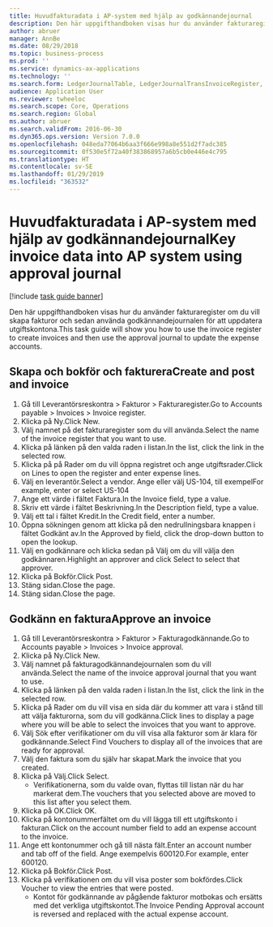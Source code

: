 ```yaml
---
title: Huvudfakturadata i AP-system med hjälp av godkännandejournal
description: Den här uppgifthandboken visas hur du använder fakturaregister om du vill skapa fakturor och sedan använda godkännandejournalen för att uppdatera utgiftskontona.
author: abruer
manager: AnnBe
ms.date: 08/29/2018
ms.topic: business-process
ms.prod: ''
ms.service: dynamics-ax-applications
ms.technology: ''
ms.search.form: LedgerJournalTable, LedgerJournalTransInvoiceRegister, HcmWorkerLookUp, LedgerJournalTransApprove, LedgerJournalTransApproveFetchVouchers, LedgerTransVoucher
audience: Application User
ms.reviewer: twheeloc
ms.search.scope: Core, Operations
ms.search.region: Global
ms.author: abruer
ms.search.validFrom: 2016-06-30
ms.dyn365.ops.version: Version 7.0.0
ms.openlocfilehash: 048eda77064b6aa3f666e998a8e551d2f7adc385
ms.sourcegitcommit: 0f530e5f72a40f383868957a6b5cb0e446e4c795
ms.translationtype: HT
ms.contentlocale: sv-SE
ms.lasthandoff: 01/29/2019
ms.locfileid: "363532"
---
```

# <a name="key-invoice-data-into-ap-system-using-approval-journal"></a><span data-ttu-id="7dcda-103">Huvudfakturadata i AP-system med hjälp av godkännandejournal</span><span class="sxs-lookup"><span data-stu-id="7dcda-103">Key invoice data into AP system using approval journal</span></span>

[!include [task guide banner](../../includes/task-guide-banner.md)]

<span data-ttu-id="7dcda-104">Den här uppgifthandboken visas hur du använder fakturaregister om du vill skapa fakturor och sedan använda godkännandejournalen för att uppdatera utgiftskontona.</span><span class="sxs-lookup"><span data-stu-id="7dcda-104">This task guide will show you how to use the invoice register to create invoices and then use the approval journal to update the expense accounts.</span></span>


## <a name="create-and-post-and-invoice"></a><span data-ttu-id="7dcda-105">Skapa och bokför och fakturera</span><span class="sxs-lookup"><span data-stu-id="7dcda-105">Create and post and invoice</span></span>
1. <span data-ttu-id="7dcda-106">Gå till Leverantörsreskontra > Fakturor > Fakturaregister.</span><span class="sxs-lookup"><span data-stu-id="7dcda-106">Go to Accounts payable > Invoices > Invoice register.</span></span>
2. <span data-ttu-id="7dcda-107">Klicka på Ny.</span><span class="sxs-lookup"><span data-stu-id="7dcda-107">Click New.</span></span>
3. <span data-ttu-id="7dcda-108">Välj namnet på det fakturaregister som du vill använda.</span><span class="sxs-lookup"><span data-stu-id="7dcda-108">Select the name of the invoice register that you want to use.</span></span>
4. <span data-ttu-id="7dcda-109">Klicka på länken på den valda raden i listan.</span><span class="sxs-lookup"><span data-stu-id="7dcda-109">In the list, click the link in the selected row.</span></span>
5. <span data-ttu-id="7dcda-110">Klicka på på Rader om du vill öppna registret och ange utgiftsrader.</span><span class="sxs-lookup"><span data-stu-id="7dcda-110">Click on Lines to open the register and enter expense lines.</span></span>
6. <span data-ttu-id="7dcda-111">Välj en leverantör.</span><span class="sxs-lookup"><span data-stu-id="7dcda-111">Select a vendor.</span></span> <span data-ttu-id="7dcda-112">Ange eller välj US-104, till exempel</span><span class="sxs-lookup"><span data-stu-id="7dcda-112">For example, enter or select US-104</span></span>
7. <span data-ttu-id="7dcda-113">Ange ett värde i fältet Faktura.</span><span class="sxs-lookup"><span data-stu-id="7dcda-113">In the Invoice field, type a value.</span></span>
8. <span data-ttu-id="7dcda-114">Skriv ett värde i fältet Beskrivning.</span><span class="sxs-lookup"><span data-stu-id="7dcda-114">In the Description field, type a value.</span></span>
9. <span data-ttu-id="7dcda-115">Välj ett tal i fältet Kredit.</span><span class="sxs-lookup"><span data-stu-id="7dcda-115">In the Credit field, enter a number.</span></span>
10. <span data-ttu-id="7dcda-116">Öppna sökningen genom att klicka på den nedrullningsbara knappen i fältet Godkänt av.</span><span class="sxs-lookup"><span data-stu-id="7dcda-116">In the Approved by field, click the drop-down button to open the lookup.</span></span>
11. <span data-ttu-id="7dcda-117">Välj en godkännare och klicka sedan på Välj om du vill välja den godkännaren.</span><span class="sxs-lookup"><span data-stu-id="7dcda-117">Highlight an approver and click Select to select that approver.</span></span>
12. <span data-ttu-id="7dcda-118">Klicka på Bokför.</span><span class="sxs-lookup"><span data-stu-id="7dcda-118">Click Post.</span></span>
13. <span data-ttu-id="7dcda-119">Stäng sidan.</span><span class="sxs-lookup"><span data-stu-id="7dcda-119">Close the page.</span></span>
14. <span data-ttu-id="7dcda-120">Stäng sidan.</span><span class="sxs-lookup"><span data-stu-id="7dcda-120">Close the page.</span></span>

## <a name="approve-an-invoice"></a><span data-ttu-id="7dcda-121">Godkänn en faktura</span><span class="sxs-lookup"><span data-stu-id="7dcda-121">Approve an invoice</span></span>
1. <span data-ttu-id="7dcda-122">Gå till Leverantörsreskontra > Fakturor > Fakturagodkännande.</span><span class="sxs-lookup"><span data-stu-id="7dcda-122">Go to Accounts payable > Invoices > Invoice approval.</span></span>
2. <span data-ttu-id="7dcda-123">Klicka på Ny.</span><span class="sxs-lookup"><span data-stu-id="7dcda-123">Click New.</span></span>
3. <span data-ttu-id="7dcda-124">Välj namnet på fakturagodkännandejournalen som du vill använda.</span><span class="sxs-lookup"><span data-stu-id="7dcda-124">Select the name of the invoice approval journal that you want to use.</span></span>
4. <span data-ttu-id="7dcda-125">Klicka på länken på den valda raden i listan.</span><span class="sxs-lookup"><span data-stu-id="7dcda-125">In the list, click the link in the selected row.</span></span>
5. <span data-ttu-id="7dcda-126">Klicka på Rader om du vill visa en sida där du kommer att vara i stånd till att välja fakturorna, som du vill godkänna.</span><span class="sxs-lookup"><span data-stu-id="7dcda-126">Click lines to display a page where you will be able to select the invoices that you want to approve.</span></span>
6. <span data-ttu-id="7dcda-127">Välj Sök efter verifikationer om du vill visa alla fakturor som är klara för godkännande.</span><span class="sxs-lookup"><span data-stu-id="7dcda-127">Select Find Vouchers to display all of the invoices that are ready for approval.</span></span>
7. <span data-ttu-id="7dcda-128">Välj den faktura som du själv har skapat.</span><span class="sxs-lookup"><span data-stu-id="7dcda-128">Mark the invoice that you created.</span></span>
8. <span data-ttu-id="7dcda-129">Klicka på Välj.</span><span class="sxs-lookup"><span data-stu-id="7dcda-129">Click Select.</span></span>
    * <span data-ttu-id="7dcda-130">Verifikationerna, som du valde ovan, flyttas till listan när du har markerat dem.</span><span class="sxs-lookup"><span data-stu-id="7dcda-130">The vouchers that you selected above are moved to this list after you select them.</span></span>  
9. <span data-ttu-id="7dcda-131">Klicka på OK.</span><span class="sxs-lookup"><span data-stu-id="7dcda-131">Click OK.</span></span>
10. <span data-ttu-id="7dcda-132">Klicka på kontonummerfältet om du vill lägga till ett utgiftskonto i fakturan.</span><span class="sxs-lookup"><span data-stu-id="7dcda-132">Click on the account number field to add an expense account to the invoice.</span></span>
11. <span data-ttu-id="7dcda-133">Ange ett kontonummer och gå till nästa fält.</span><span class="sxs-lookup"><span data-stu-id="7dcda-133">Enter an account number and tab off of the field.</span></span> <span data-ttu-id="7dcda-134">Ange exempelvis 600120.</span><span class="sxs-lookup"><span data-stu-id="7dcda-134">For example, enter 600120.</span></span>
12. <span data-ttu-id="7dcda-135">Klicka på Bokför.</span><span class="sxs-lookup"><span data-stu-id="7dcda-135">Click Post.</span></span>
13. <span data-ttu-id="7dcda-136">Klicka på verifikationen om du vill visa poster som bokfördes.</span><span class="sxs-lookup"><span data-stu-id="7dcda-136">Click Voucher to view the entries that were posted.</span></span>
    * <span data-ttu-id="7dcda-137">Kontot för godkännande av pågående fakturor motbokas och ersätts med det verkliga utgiftskontot.</span><span class="sxs-lookup"><span data-stu-id="7dcda-137">The Invoice Pending Approval account is reversed and replaced with the actual expense account.</span></span>  

